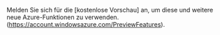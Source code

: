﻿Melden Sie sich für die [kostenlose Vorschau] an, um diese und weitere neue Azure-Funktionen zu verwenden.(https://account.windowsazure.com/PreviewFeatures).


<!--HONumber=42-->

